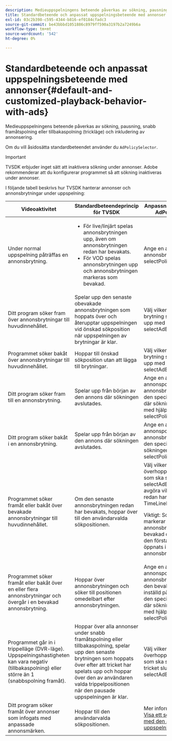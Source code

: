 ```yaml
---
description: Medieuppspelningens beteende påverkas av sökning, pausning, snabb framåtspolning eller tillbakaspolning (trickläge) och inkludering av annonsering.
title: Standardbeteende och anpassat uppspelningsbeteende med annonser
exl-id: 03c2b398-c595-4344-b816-ef0184cfadc3
source-git-commit: be43bbbd1051886c8979ff590a3197b2a7249b6a
workflow-type: tm+mt
source-wordcount: '542'
ht-degree: 0%

---
```


# Standardbeteende och anpassat uppspelningsbeteende med annonser{#default-and-customized-playback-behavior-with-ads}

Medieuppspelningens beteende påverkas av sökning, pausning, snabb framåtspolning eller tillbakaspolning (trickläge) och inkludering av annonsering.

Om du vill åsidosätta standardbeteendet använder du `AdPolicySelector`.

>[!IMPORTANT]
>
>TVSDK erbjuder inget sätt att inaktivera sökning under annonser. Adobe rekommenderar att du konfigurerar programmet så att sökning inaktiveras under annonser.

I följande tabell beskrivs hur TVSDK hanterar annonser och annonsbrytningar under uppspelning:

<table id="table_466538B1C2A646B89EB4F9AA111203BE"> 
 <thead> 
  <tr> 
   <th colname="col1" class="entry"> Videoaktivitet </th> 
   <th colname="col2" class="entry"> Standardbeteendeprincip för TVSDK </th> 
   <th colname="col3" class="entry">Anpassning tillgänglig via <span class="codeph"> AdPolicySelector</span> </th> 
  </tr>
 </thead>
 <tbody> 
  <tr> 
   <td colname="col1"> Under normal uppspelning påträffas en annonsbrytning. </td> 
   <td colname="col2"> 
    <ul id="ul_10D2638676EA4ADDA718E61BD4FDC1D2"> 
     <li id="li_D5CC30F063934C738971E2E8AF00C137"> För live/linjärt spelas annonsbrytningen upp, även om annonsbrytningen redan har bevakats. </li> 
     <li id="li_D962C0938DA74186AE99D117E5A74E38">För VOD spelas annonsbrytningen upp och annonsbrytningen markeras som bevakad. </li> 
    </ul> </td> 
   <td colname="col3">Ange en annan princip för annonsbrytningen med <span class="codeph"> selectPolicyForAdBreak</span>. </td> 
  </tr> 
  <tr> 
   <td colname="col1"> Ditt program söker fram över annonsbrytningar till huvudinnehållet. </td> 
   <td colname="col2"> Spelar upp den senaste obevakade annonsbrytningen som hoppats över och återupptar uppspelningen vid önskad sökposition när uppspelningen av brytningar är klar. </td> 
   <td colname="col3">Välj vilken överhoppad brytning som ska spelas upp med <span class="codeph"> selectAdBreaksToPlay</span>. </td> 
  </tr> 
  <tr> 
   <td colname="col1"> Programmet söker bakåt över annonsbrytningar till huvudinnehållet. </td> 
   <td colname="col2"> Hoppar till önskad sökposition utan att lägga till brytningar. </td> 
   <td colname="col3">Välj vilken överhoppad brytning som ska spelas upp med <span class="codeph"> selectAdBreaksToPlay</span>. </td> 
  </tr> 
  <tr> 
   <td colname="col1"> Ditt program söker fram till en annonsbrytning. </td> 
   <td colname="col2"> Spelar upp från början av den annons där sökningen avslutades. </td> 
   <td colname="col3">Ange en annan annonspolicy för annonsbrytningen och för den specifika annonsen där sökningen avslutades med hjälp av <span class="codeph"> selectPolicyForSeekIntoAd</span>. </td> 
  </tr> 
  <tr> 
   <td colname="col1"> Ditt program söker bakåt i en annonsbrytning. </td> 
   <td colname="col2"> Spelar upp från början av den annons där sökningen avslutades. </td> 
   <td colname="col3">Ange en annan annonspolicy för annonsbrytningen och för den specifika annons som sökningen avslutades med <span class="codeph"> selectPolicyForSeekIntoAd</span>. </td> 
  </tr> 
  <tr> 
   <td colname="col1"> Programmet söker framåt eller bakåt över bevakade annonsbrytningar till huvudinnehållet. </td> 
   <td colname="col2"> Om den senaste annonsbrytningen redan har bevakats, hoppar över till den användarvalda sökpositionen. </td> 
   <td colname="col3">Välj vilken av de överhoppade brytningarna som ska spelas upp med <span class="codeph"> selectAdBreaksToPlay</span> och avgöra vilka pauser som redan har bevakats med <span class="codeph"> TimeLineItem.watch</span> . <p>Viktigt: Som standard markerar TVSDK en annonsbrytning som bevakad direkt efter att den första annonsen har öppnats i annonsbrytningen. </p> </td> 
  </tr> 
  <tr> 
   <td colname="col1"> Programmet söker framåt eller bakåt över en eller flera annonsbrytningar och övergår i en bevakad annonsbrytning. </td> 
   <td colname="col2"> Hoppar över annonsbrytningen och söker till positionen omedelbart efter annonsbrytningen. </td> 
   <td colname="col3">Ange en annan annonspolicy för annonsbrytningen (med den bevakade statusen inställd på true) och för den specifika annonsen där sökningen avslutades med hjälp av <span class="codeph"> selectPolicyForSeekIntoAd</span>. </td> 
  </tr> 
  <tr> 
   <td colname="col1"> Programmet går in i trippelläge (DVR-läge). Uppspelningshastigheten kan vara negativ (tillbakaspolning) eller större än 1 (snabbspolning framåt). </td> 
   <td colname="col2"> Hoppar över alla annonser under snabb framåtspolning eller tillbakaspolning, spelar upp den senaste brytningen som hoppats över efter att tricket har spelats upp och hoppar över den av användaren valda trippelpositionen när den pausade uppspelningen är klar. </td> 
   <td colname="col3">Välj vilken av de överhoppade brytningarna som ska spelas upp när tricket slutar med <span class="codeph"> selectAdBreaksToPlay</span>. </td> 
  </tr> 
  <tr> 
   <td colname="col1"> Ditt program söker framåt över annonser som infogats med anpassade annonsmärken. </td> 
   <td colname="col2"> Hoppar till den användarvalda sökpositionen. </td> 
   <td colname="col3">Mer information finns i <a href="../../tvsdk-1.4-for-desktop-hls/t-psdk-dhls-1.4-configure/c-psdk-dhls-1.4-ui-configure/t-psdk-dhls-1.4-ui-seek-scrub-bar-display.md" format="dita" scope="local"> Visa ett söknavigeringsfält med den aktuella uppspelningspositionen..</a> </td> 
  </tr> 
 </tbody> 
</table>
